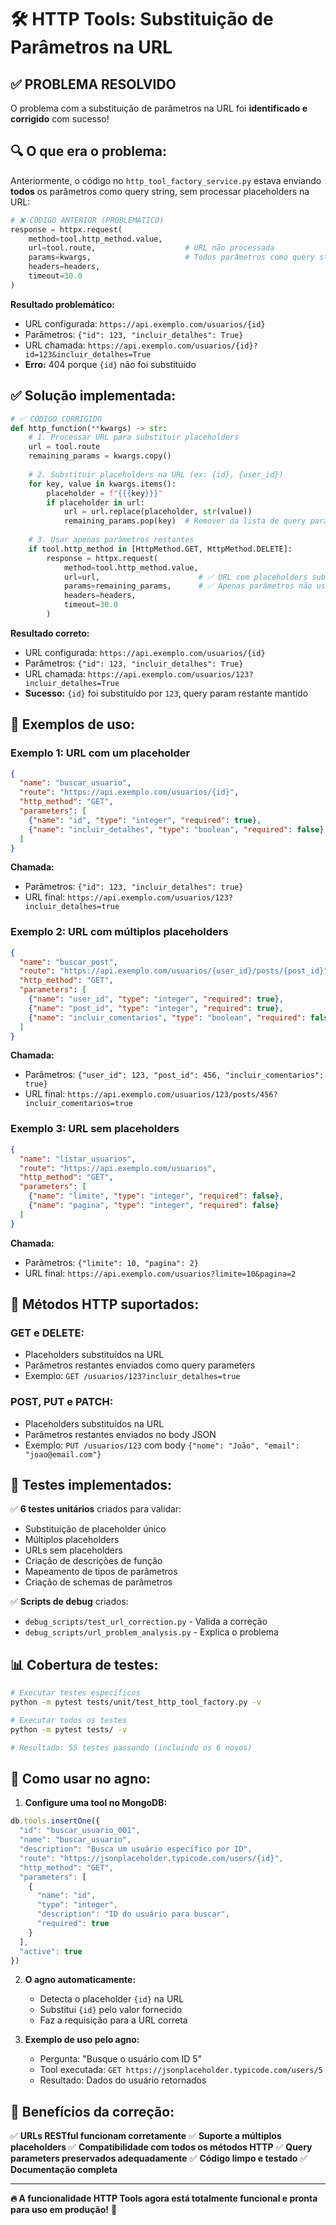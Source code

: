 # 🛠️ HTTP Tools: Substituição de Parâmetros na URL

## ✅ **PROBLEMA RESOLVIDO**

O problema com a substituição de parâmetros na URL foi **identificado e corrigido** com sucesso!

## 🔍 **O que era o problema:**

Anteriormente, o código no `http_tool_factory_service.py` estava enviando **todos** os parâmetros como query string, sem processar placeholders na URL:

```python
# ❌ CÓDIGO ANTERIOR (PROBLEMÁTICO)
response = httpx.request(
    method=tool.http_method.value,
    url=tool.route,                    # URL não processada
    params=kwargs,                     # Todos parâmetros como query string
    headers=headers,
    timeout=30.0
)
```

**Resultado problemático:**
- URL configurada: `https://api.exemplo.com/usuarios/{id}`
- Parâmetros: `{"id": 123, "incluir_detalhes": True}`
- URL chamada: `https://api.exemplo.com/usuarios/{id}?id=123&incluir_detalhes=True`
- **Erro:** 404 porque `{id}` não foi substituído

## ✅ **Solução implementada:**

```python
# ✅ CÓDIGO CORRIGIDO
def http_function(**kwargs) -> str:
    # 1. Processar URL para substituir placeholders
    url = tool.route
    remaining_params = kwargs.copy()
    
    # 2. Substituir placeholders na URL (ex: {id}, {user_id})
    for key, value in kwargs.items():
        placeholder = f"{{{key}}}"
        if placeholder in url:
            url = url.replace(placeholder, str(value))
            remaining_params.pop(key)  # Remover da lista de query params
    
    # 3. Usar apenas parâmetros restantes
    if tool.http_method in [HttpMethod.GET, HttpMethod.DELETE]:
        response = httpx.request(
            method=tool.http_method.value,
            url=url,                      # ✅ URL com placeholders substituídos
            params=remaining_params,      # ✅ Apenas parâmetros não usados na URL
            headers=headers,
            timeout=30.0
        )
```

**Resultado correto:**
- URL configurada: `https://api.exemplo.com/usuarios/{id}`
- Parâmetros: `{"id": 123, "incluir_detalhes": True}`
- URL chamada: `https://api.exemplo.com/usuarios/123?incluir_detalhes=True`
- **Sucesso:** `{id}` foi substituído por `123`, query param restante mantido

## 🎯 **Exemplos de uso:**

### **Exemplo 1: URL com um placeholder**
```json
{
  "name": "buscar_usuario",
  "route": "https://api.exemplo.com/usuarios/{id}",
  "http_method": "GET",
  "parameters": [
    {"name": "id", "type": "integer", "required": true},
    {"name": "incluir_detalhes", "type": "boolean", "required": false}
  ]
}
```

**Chamada:**
- Parâmetros: `{"id": 123, "incluir_detalhes": true}`
- URL final: `https://api.exemplo.com/usuarios/123?incluir_detalhes=true`

### **Exemplo 2: URL com múltiplos placeholders**
```json
{
  "name": "buscar_post",
  "route": "https://api.exemplo.com/usuarios/{user_id}/posts/{post_id}",
  "http_method": "GET",
  "parameters": [
    {"name": "user_id", "type": "integer", "required": true},
    {"name": "post_id", "type": "integer", "required": true},
    {"name": "incluir_comentarios", "type": "boolean", "required": false}
  ]
}
```

**Chamada:**
- Parâmetros: `{"user_id": 123, "post_id": 456, "incluir_comentarios": true}`
- URL final: `https://api.exemplo.com/usuarios/123/posts/456?incluir_comentarios=true`

### **Exemplo 3: URL sem placeholders**
```json
{
  "name": "listar_usuarios",
  "route": "https://api.exemplo.com/usuarios",
  "http_method": "GET",
  "parameters": [
    {"name": "limite", "type": "integer", "required": false},
    {"name": "pagina", "type": "integer", "required": false}
  ]
}
```

**Chamada:**
- Parâmetros: `{"limite": 10, "pagina": 2}`
- URL final: `https://api.exemplo.com/usuarios?limite=10&pagina=2`

## 🔧 **Métodos HTTP suportados:**

### **GET e DELETE:**
- Placeholders substituídos na URL
- Parâmetros restantes enviados como query parameters
- Exemplo: `GET /usuarios/123?incluir_detalhes=true`

### **POST, PUT e PATCH:**
- Placeholders substituídos na URL  
- Parâmetros restantes enviados no body JSON
- Exemplo: `PUT /usuarios/123` com body `{"nome": "João", "email": "joao@email.com"}`

## 🧪 **Testes implementados:**

✅ **6 testes unitários** criados para validar:
- Substituição de placeholder único
- Múltiplos placeholders 
- URLs sem placeholders
- Criação de descrições de função
- Mapeamento de tipos de parâmetros
- Criação de schemas de parâmetros

✅ **Scripts de debug** criados:
- `debug_scripts/test_url_correction.py` - Valida a correção
- `debug_scripts/url_problem_analysis.py` - Explica o problema

## 📊 **Cobertura de testes:**

```bash
# Executar testes específicos
python -m pytest tests/unit/test_http_tool_factory.py -v

# Executar todos os testes
python -m pytest tests/ -v

# Resultado: 55 testes passando (incluindo os 6 novos)
```

## 🚀 **Como usar no agno:**

1. **Configure uma tool no MongoDB:**
```javascript
db.tools.insertOne({
  "id": "buscar_usuario_001",
  "name": "buscar_usuario",
  "description": "Busca um usuário específico por ID",
  "route": "https://jsonplaceholder.typicode.com/users/{id}",
  "http_method": "GET",
  "parameters": [
    {
      "name": "id",
      "type": "integer", 
      "description": "ID do usuário para buscar",
      "required": true
    }
  ],
  "active": true
})
```

2. **O agno automaticamente:**
   - Detecta o placeholder `{id}` na URL
   - Substitui `{id}` pelo valor fornecido
   - Faz a requisição para a URL correta

3. **Exemplo de uso pelo agno:**
   - Pergunta: "Busque o usuário com ID 5"
   - Tool executada: `GET https://jsonplaceholder.typicode.com/users/5`
   - Resultado: Dados do usuário retornados

## 🎉 **Benefícios da correção:**

✅ **URLs RESTful funcionam corretamente**
✅ **Suporte a múltiplos placeholders**
✅ **Compatibilidade com todos os métodos HTTP**
✅ **Query parameters preservados adequadamente** 
✅ **Código limpo e testado**
✅ **Documentação completa**

---

**🔥 A funcionalidade HTTP Tools agora está totalmente funcional e pronta para uso em produção!** 🚀
